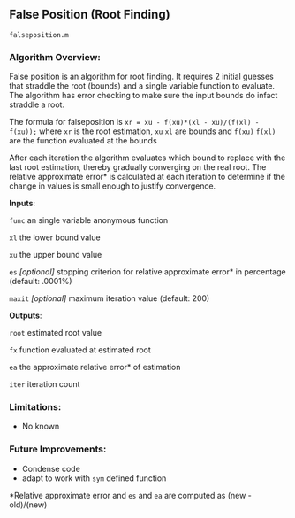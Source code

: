 ## False Position (Root Finding)
`falseposition.m`

### Algorithm Overview:
False position is an algorithm for root finding. 
It requires 2 initial guesses that straddle the root (bounds) and a single variable function to evaluate.
The algorithm has error checking to make sure the input bounds do infact straddle a root.

The formula for falseposition is `xr = xu - f(xu)*(xl - xu)/(f(xl) - f(xu));` where `xr` is the root estimation, `xu` `xl` are bounds and `f(xu)` `f(xl)` 
are the function evaluated at the bounds

After each iteration the algorithm evaluates which bound to replace with the last root estimation, thereby gradually converging on the real root.
The relative approximate error* is calculated at each iteration to determine if the change in values is small enough to justify convergence.


__Inputs__: 

`func` an single variable anonymous function

`xl` the lower bound value

`xu` the upper bound value

`es` _[optional]_ stopping criterion for relative approximate error* in percentage (default: .0001%)

`maxit` _[optional]_ maximum iteration value (default: 200)

   

__Outputs__: 

`root` estimated root value

`fx` function evaluated at estimated root

`ea` the approximate relative error* of estimation

`iter` iteration count


### Limitations:
- No known

### Future Improvements:
- Condense code
- adapt to work with `sym` defined function

\*Relative approximate error and `es` and `ea` are computed as (new - old)/(new)
